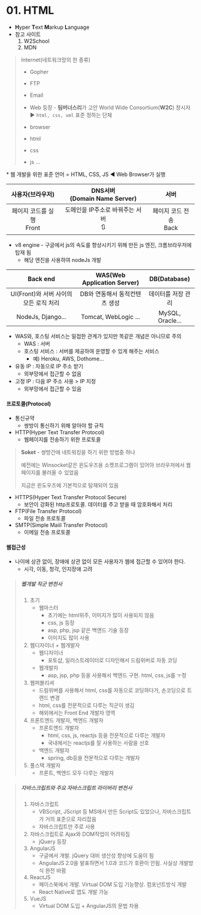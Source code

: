 # 01. HTML

- **H**yper **T**ext **M**arkup **L**anguage
- 참고 사이트
  1. W2School
  2. MDN

>   Internet(네트워크망의 한 종류)
>
>   - Gopher
>   - FTP
>   - Email
>
>   - Web 등장 - **팀버너스리**가 고안
>     World Wide Consortium(**W2C**) 창시자 :arrow_forward: `html, css, xml` 표준 정하는 단체
>   - browser
>   - html
>   - css
>   - js ...

\* 웹 개발을 위한 표준 언어 = HTML, CSS, JS :arrow_backward: Web Browser가 실행



|       사용자(브라우저)       |     DNS서버<br />(Domain Name Server)      |         서버          |
| :-------------------: | :--------------------------------------: | :-----------------: |
| 페이지 코드를 실행<br />Front | 도메인을 IP주소로  바꿔주는 서버<br />:arrows_clockwise: | 페이지 코드 전송<br />Back |

- v8 engine - 구글에서 js의 속도를 향상시키기 위해 만든 js 엔진, 크롬브라우저에 탑재 됨
  - 해당 엔진을 사용하여 nodeJs 개발

|          Back end          | WAS(Web Application Server) |   DB(Database)   |
| :------------------------: | :-------------------------: | :--------------: |
| UI(Front)와 서버 사이의 모든 로직 처리 |      DB와 연동해서 동적컨텐츠 생성      |    데이터를 저장 관리    |
|     NodeJs, Django...      |    Tomcat, WebLogic ...     | MySQL, Oracle... |

* WAS와, 호스팅 서비스는 밀접한 관계가 있지만 똑같은 개념은 아니므로 주의
  - WAS : 서버
  - 호스팅 서비스 : 서버를 제공하여 운영할 수 있게 해주는 서비스
    - 예) Heroku, AWS, Dothome...
* 유동 IP : 자동으로 IP 주소 받기
  - 외부망에서 접근할 수 없음
* 고정 IP : 다음 IP 주소 사용 > IP 지정
  - 외부망에서 접근할 수 있음



#### 프로토콜(Protocol)

- 통신규약
  - 쌍방이 통신하기 위해 알아야 할 규칙
- HTTP(Hyper Text Transfer Protocol)
  - 웹페이지를 전송하기 위한 프로토콜

> **Soket** - 쌍방간에 네트워킹을 하기 위한 방법중 하나
>
> 예전에는 Winsocket같은 윈도우즈용 소켓프로그램이 있어야 브라우저에서 웹페이지를 불러올 수 있었음
>
> 지금은 윈도우즈에 기본적으로 탐재되어 있음

- HTTPS(Hyper Text Transfer Protocol Secure)
  - 보안이 강화된 http프로토콜. 데이터를 주고 받을 때 암호화해서 처리
- FTP(File Transfer Protocol)
  - 파일 전송 프로토콜
- SMTP(Simple Maiil Transfer Protocol)
  - 이메일 전송 프로토콜



#### 웹접근성

- 나이에 상관 없이, 장애에 상관 없이 모든 사용자가 웹에 접근할 수 있어야 한다.
  - 시각, 이동, 청각, 인지장애 고려



> ##### 웹개발 직군 변천사
>
> 1. 초기
>    - 웹마스터
>      - 초기에는 html위주, 이미지가 많이 사용되지 않음
>      - css, js 등장
>      - asp, php, jsp 같은 백앤드 기술 등장
>      - 이미지도 많이 사용
> 2. 웹디자이너 + 웹개발자
>    - 웹디자이너
>      - 포토샵, 일러스트레이터로 디자인해서 드림위버로 자동 코딩
>    - 웹개발자
>      - asp, jsp, php 등을 사용해서 백엔드 구현. html, css, js를 ㅜ정
> 3. 웹퍼블리셔
>    - 드림위버를 사용해서 html, css를 자동으로 코딩하다가, 손코딩으로 트랜드 변경
>    - html, css를 전문적으로 다루는 직군이 생김
>    - 해외에서는 Front End 개발자 영역
> 4. 프론트엔드 개발자, 백엔드 개발자
>    - 프론트엔드 개발자
>      - html, css, js, reactjs 등을 전문적으로 다루는 개발자
>      - 국내에서는 reactjs를 잘 사용하는 사람을 선호
>    - 백엔드 개발자
>      - spring, db등을 전문적으로 다루는 개발자
> 5. 풀스택 개발자
>    - 프론트, 백엔드 모두 다루는 개발자



> ##### 자바스크립트와 주요 자바스크립트 라이버리 변천사
>
> 1. 자바스크립트
>    - VBScript, JScript 등 MS에서 만든 Script도 있었으나, 자바스크립트가 거의 표준으로 자리잡음
>    - 자바스크립트만 주로 사용
> 2. 자바스크립트로 Ajax와 DOM작업이 어려워짐
>    - jQuery 등장
> 3. AngularJS
>    - 구글에서 개발. jQuery 대비 생산성 향상에 도움이 됨
>    - AngularJS 2.0을 발표하면서 1.0과 코드가 호환이 안됨. 사실상 개발방식 완전 바뀜
> 4. ReactJS
>    - 페이스북에서 개발. Virtual DOM 도입 기능향상. 컴포넌트방식 개발
>    - React Native로 앱도 개발 가능
> 5. VueJS
>    - Virtual DOM 도입 + AngularJS의 문법 차용



